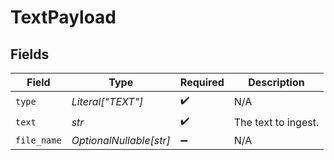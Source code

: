 # TextPayload


## Fields

| Field                   | Type                    | Required                | Description             |
| ----------------------- | ----------------------- | ----------------------- | ----------------------- |
| `type`                  | *Literal["TEXT"]*       | :heavy_check_mark:      | N/A                     |
| `text`                  | *str*                   | :heavy_check_mark:      | The text to ingest.     |
| `file_name`             | *OptionalNullable[str]* | :heavy_minus_sign:      | N/A                     |